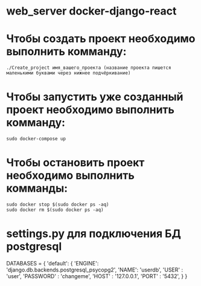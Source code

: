 # web_server docker-django-react

# Чтобы создать проект необходимо выполнить комманду: 
    ./Create_project имя_вашего_проекта (название проекта пишется маленькими буквами через нижнее подчёркивание)

# Чтобы запустить уже созданный проект необходимо выполнить комманду:
    sudo docker-compose up

# Чтобы остановить проект необходимо выполнить комманды:
    sudo docker stop $(sudo docker ps -aq)
    sudo docker rm $(sudo docker ps -aq)


# settings.py для подключения БД postgresql

DATABASES = {
    'default': {
        'ENGINE': 'django.db.backends.postgresql_psycopg2',
	    'NAME': 'userdb',
	    'USER' : 'user',
	    'PASSWORD' : 'changeme',
	    'HOST' : '127.0.0.1',
	    'PORT' : '5432',
    }
}

